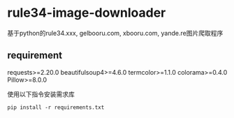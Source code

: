 # rule34-image-downloader
基于python的rule34.xxx, gelbooru.com, xbooru.com, yande.re图片爬取程序
## requirement
requests>=2.20.0
beautifulsoup4>=4.6.0
termcolor>=1.1.0
colorama>=0.4.0
Pillow>=8.0.0

使用以下指令安装需求库
```
pip install -r requirements.txt
